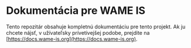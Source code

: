 # Dokumentácia pre WAME IS

Tento repozitár obsahuje kompletnú dokumentáciu pre tento projekt. Ak ju chcete nájsť, v užívateľsky prívetivejšej podobe, prejdite na [https://docs.wame-is.org](https://docs.wame-is.org).